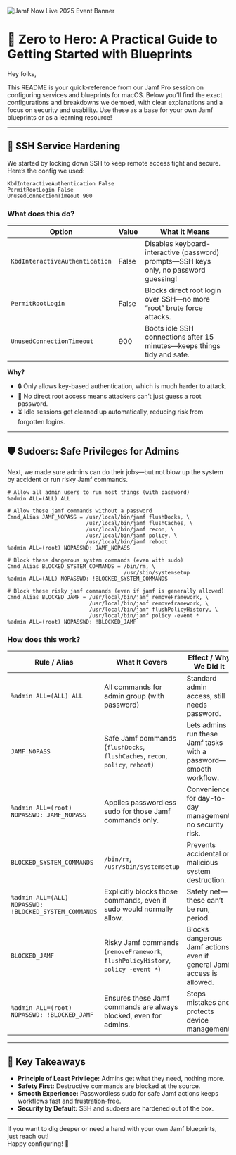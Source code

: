 ![Jamf Now Live 2025 Event Banner](https://media.jamf.com/images/events/JNL25-lp-5-1680x1050px.webp?q=80&w=800)

# 🚀 Zero to Hero: A Practical Guide to Getting Started with Blueprints

Hey folks,

This README is your quick-reference from our Jamf Pro session on configuring services and blueprints for macOS. Below you’ll find the exact configurations and breakdowns we demoed, with clear explanations and a focus on security and usability. Use these as a base for your own Jamf blueprints or as a learning resource!

---

## 🔐 SSH Service Hardening

We started by locking down SSH to keep remote access tight and secure. Here’s the config we used:

```
KbdInteractiveAuthentication False
PermitRootLogin False
UnusedConnectionTimeout 900
```

### What does this do?

| Option                        | Value  | What it Means                                                                                   |
|-------------------------------|--------|-----------------------------------------------------------------------------------------------|
| `KbdInteractiveAuthentication`| False  | Disables keyboard-interactive (password) prompts—SSH keys only, no password guessing!          |
| `PermitRootLogin`             | False  | Blocks direct root login over SSH—no more “root” brute force attacks.                          |
| `UnusedConnectionTimeout`     | 900    | Boots idle SSH connections after 15 minutes—keeps things tidy and safe.                        |

**Why?**  
- 🔒 Only allows key-based authentication, which is much harder to attack.
- 🚫 No direct root access means attackers can’t just guess a root password.
- ⏳ Idle sessions get cleaned up automatically, reducing risk from forgotten logins.

---

## 🛡️ Sudoers: Safe Privileges for Admins

Next, we made sure admins can do their jobs—but not blow up the system by accident or run risky Jamf commands.

```
# Allow all admin users to run most things (with password)
%admin ALL=(ALL) ALL

# Allow these jamf commands without a password
Cmnd_Alias JAMF_NOPASS = /usr/local/bin/jamf flushDocks, \
                         /usr/local/bin/jamf flushCaches, \
                         /usr/local/bin/jamf recon, \
                         /usr/local/bin/jamf policy, \
                         /usr/local/bin/jamf reboot
%admin ALL=(root) NOPASSWD: JAMF_NOPASS

# Block these dangerous system commands (even with sudo)
Cmnd_Alias BLOCKED_SYSTEM_COMMANDS = /bin/rm, \
                                     /usr/sbin/systemsetup
%admin ALL=(ALL) NOPASSWD: !BLOCKED_SYSTEM_COMMANDS

# Block these risky jamf commands (even if jamf is generally allowed)
Cmnd_Alias BLOCKED_JAMF = /usr/local/bin/jamf removeFramework, \
                          /usr/local/bin/jamf removeframework, \
                          /usr/local/bin/jamf flushPolicyHistory, \
                          /usr/local/bin/jamf policy -event *
%admin ALL=(root) NOPASSWD: !BLOCKED_JAMF
```

### How does this work?

| Rule / Alias                        | What It Covers                                                                                                  | Effect / Why We Did It                                              |
|-------------------------------------|----------------------------------------------------------------------------------------------------------------|---------------------------------------------------------------------|
| `%admin ALL=(ALL) ALL`              | All commands for admin group (with password)                                                                   | Standard admin access, still needs password.                        |
| `JAMF_NOPASS`                       | Safe Jamf commands (`flushDocks`, `flushCaches`, `recon`, `policy`, `reboot`)                                  | Lets admins run these Jamf tasks with a password—smooth workflow.|
| `%admin ALL=(root) NOPASSWD: JAMF_NOPASS` | Applies passwordless sudo for those Jamf commands only.                                                        | Convenience for day-to-day management, no security risk.            |
| `BLOCKED_SYSTEM_COMMANDS`           | `/bin/rm`, `/usr/sbin/systemsetup`                                                                             | Prevents accidental or malicious system destruction.                |
| `%admin ALL=(ALL) NOPASSWD: !BLOCKED_SYSTEM_COMMANDS` | Explicitly blocks those commands, even if sudo would normally allow.                                           | Safety net—these can’t be run, period.                             |
| `BLOCKED_JAMF`                      | Risky Jamf commands (`removeFramework`, `flushPolicyHistory`, `policy -event *`)                               | Blocks dangerous Jamf actions, even if general Jamf access is allowed.|
| `%admin ALL=(root) NOPASSWD: !BLOCKED_JAMF` | Ensures these Jamf commands are always blocked, even for admins.                                               | Stops mistakes and protects device management.                      |

---

## 📝 Key Takeaways

- **Principle of Least Privilege:** Admins get what they need, nothing more.
- **Safety First:** Destructive commands are blocked at the source.
- **Smooth Experience:** Passwordless sudo for safe Jamf actions keeps workflows fast and frustration-free.
- **Security by Default:** SSH and sudoers are hardened out of the box.

---

If you want to dig deeper or need a hand with your own Jamf blueprints, just reach out!  
Happy configuring! 🚀
